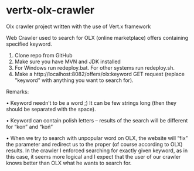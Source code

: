 # vertx-olx-crawler
Olx crawler project written with the use of Vert.x framework

Web Crawler used to search for OLX (online marketplace) offers containing specified keyword.

1. Clone repo from GitHub
2. Make sure you have MVN and JDK installed
2. For Windows run redeploy.bat. For other systems run redeploy.sh.
3. Make a http://localhost:8082/offers/olx:keyword GET request (replace "keyword" with anything you want to search for).

Remarks:

• Keyword needn’t to be a word ;) It can be few strings long (then they should be separated with
the space).

• Keyword can contain polish letters – results of the search will be different for “kon” and “koń”

• When we try to search with unpopular word on OLX, the website will “fix” the parameter and
redirect us to the proper (of course according to OLX) results. In the crawler I enforced
searching for exactly given keyword, as in this case, it seems more logical and I expect that the
user of our crawler knows better than OLX what he wants to search for.
